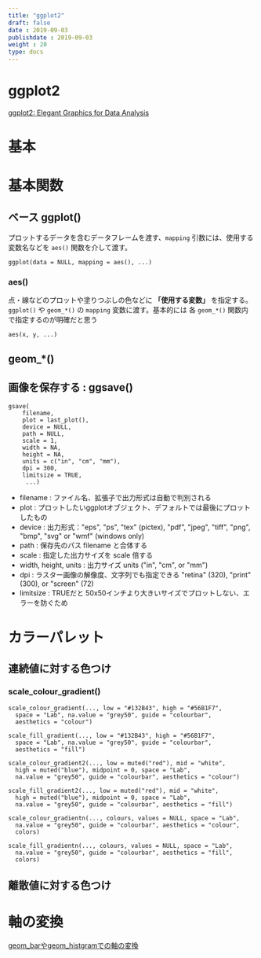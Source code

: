 ```yaml
---
title: "ggplot2"
draft: false
date : 2019-09-03
publishdate : 2019-09-03
weight : 20
type: docs
---
```


# ggplot2

[ggplot2: Elegant Graphics for Data Analysis](https://ggplot2-book.org/)



# 基本


# 基本関数

## ベース ggplot()

プロットするデータを含むデータフレームを渡す、`mapping` 引数には、使用する変数名などを `aes()` 関数を介して渡す。

```
ggplot(data = NULL, mapping = aes(), ...)
```

### aes()

点・線などのプロットや塗りつぶしの色などに **「使用する変数」** を指定する。`ggplot()` や `geom_*()` の `mapping` 変数に渡す。基本的には 各 `geom_*()` 関数内で指定するのが明確だと思う 

```
aes(x, y, ...)
```

## geom_*()


## 


## 画像を保存する : ggsave()

```
gsave(
    filename,
    plot = last_plot(),
    device = NULL,
    path = NULL,
    scale = 1,
    width = NA,
    height = NA,
    units = c("in", "cm", "mm"),
    dpi = 300,
    limitsize = TRUE,
     ...)
```
- filename : ファイル名、拡張子で出力形式は自動で判別される
- plot : プロットしたいggplotオブジェクト、デフォルトでは最後にプロットしたもの
- device : 出力形式："eps", "ps", "tex" (pictex), "pdf", "jpeg", "tiff", "png", "bmp", "svg" or "wmf" (windows only)
- path : 保存先のパス filename と合体する
- scale	: 指定した出力サイズを scale 倍する
- width, height, units : 出力サイズ units ("in", "cm", or "mm")
- dpi : ラスター画像の解像度、文字列でも指定できる "retina" (320), "print" (300), or "screen" (72)
- limitsize : TRUEだと 50x50インチより大きいサイズでプロットしない、エラーを防ぐため

# カラーパレット

## 連続値に対する色つけ

### scale_colour_gradient()

```
scale_colour_gradient(..., low = "#132B43", high = "#56B1F7",
  space = "Lab", na.value = "grey50", guide = "colourbar",
  aesthetics = "colour")

scale_fill_gradient(..., low = "#132B43", high = "#56B1F7",
  space = "Lab", na.value = "grey50", guide = "colourbar",
  aesthetics = "fill")

scale_colour_gradient2(..., low = muted("red"), mid = "white",
  high = muted("blue"), midpoint = 0, space = "Lab",
  na.value = "grey50", guide = "colourbar", aesthetics = "colour")

scale_fill_gradient2(..., low = muted("red"), mid = "white",
  high = muted("blue"), midpoint = 0, space = "Lab",
  na.value = "grey50", guide = "colourbar", aesthetics = "fill")

scale_colour_gradientn(..., colours, values = NULL, space = "Lab",
  na.value = "grey50", guide = "colourbar", aesthetics = "colour",
  colors)

scale_fill_gradientn(..., colours, values = NULL, space = "Lab",
  na.value = "grey50", guide = "colourbar", aesthetics = "fill",
  colors)
```

## 離散値に対する色つけ



# 軸の変換

[geom_barやgeom_histgramでの軸の変換](https://qiita.com/nozma/items/2954b21e7136b3011580)